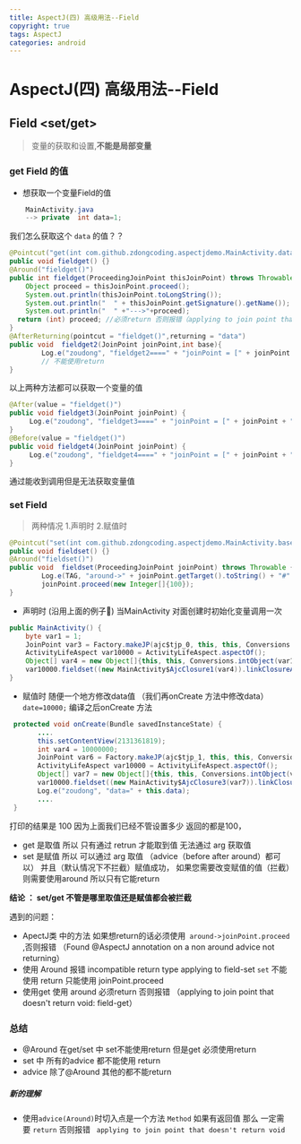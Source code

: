 ```yaml
---
title: AspectJ(四) 高级用法--Field
copyright: true
tags: AspectJ
categories: android
---
```



# AspectJ(四) 高级用法--Field

## Field  <set/get>
> 变量的获取和设置,**不能是局部变量**

### get Field 的值
+ 想获取一个变量Field的值
```java
    MainActivity.java
    --> private  int data=1;
```
我们怎么获取这个 ` data ` 的值？？
```java
@Pointcut("get(int com.github.zdongcoding.aspectjdemo.MainActivity.data)")
public void fieldget() {}
@Around("fieldget()")
public int fieldget(ProceedingJoinPoint thisJoinPoint) throws Throwable {
    Object proceed = thisJoinPoint.proceed();
    System.out.println(thisJoinPoint.toLongString());
    System.out.println("  " + thisJoinPoint.getSignature().getName());
    System.out.println("  " +"--->"+proceed);
  return (int) proceed; //必须return 否则报错（applying to join point that doesn't return void: field-get）
}
@AfterReturning(pointcut = "fieldget()",returning = "data")
public void  fieldget2(JoinPoint joinPoint,int base){
        Log.e("zoudong", "fieldget2====" + "joinPoint = [" + joinPoint + "], data = [" + data + "]");
        // 不能使用return
}
```
以上两种方法都可以获取一个变量的值 
```java
@After(value = "fieldget()")
public void fieldget3(JoinPoint joinPoint) {
     Log.e("zoudong", "fieldget3====" + "joinPoint = [" + joinPoint + "]");
}
@Before(value = "fieldget()")
public void fieldget4(JoinPoint joinPoint) {
     Log.e("zoudong", "fieldget4====" + "joinPoint = [" + joinPoint + "]");
}
```
通过能收到调用但是无法获取变量值

### set Field 
> 两种情况 1.声明时  2.赋值时
```java
@Pointcut("set(int com.github.zdongcoding.aspectjdemo.MainActivity.base)")
public void fieldset() {}
@Around("fieldset()")
public void  fieldset(ProceedingJoinPoint joinPoint) throws Throwable {
        Log.e(TAG, "around->" + joinPoint.getTarget().toString() + "#" + joinPoint.getArgs()[0]);
        joinPoint.proceed(new Integer[]{100});
}
```
+ 声明时  (沿用上面的例子🌰)
  当MainActivity 对面创建时初始化变量调用一次

```java
public MainActivity() {
    byte var1 = 1;
    JoinPoint var3 = Factory.makeJP(ajc$tjp_0, this, this, Conversions.intObject(var1));
    ActivityLifeAspect var10000 = ActivityLifeAspect.aspectOf();
    Object[] var4 = new Object[]{this, this, Conversions.intObject(var1), var3};
    var10000.fieldset((new MainActivity$AjcClosure1(var4)).linkClosureAndJoinPoint(4112));
}
```

+ 赋值时
  随便一个地方修改data值 （我们再onCreate 方法中修改data）` date=10000; `
  编译之后onCreate 方法
```java
 protected void onCreate(Bundle savedInstanceState) {
       ....
       this.setContentView(2131361819);
       int var4 = 10000000;
       JoinPoint var6 = Factory.makeJP(ajc$tjp_1, this, this, Conversions.intObject(var4)) ;
       ActivityLifeAspect var10000 = ActivityLifeAspect.aspectOf();
       Object[] var7 = new Object[]{this, this, Conversions.intObject(var4), var6};
       var10000.fieldset((new MainActivity$AjcClosure3(var7)).linkClosureAndJoinPoint (4112));
       Log.e("zoudong", "data=" + this.data);
       ....
 }
```
打印的结果是 100 因为上面我们已经不管设置多少  返回的都是100，

- get   是取值  所以 只有通过 retrun 才能取到值  无法通过 arg  获取值
- set   是赋值  所以 可以通过 arg 取值   （advice（before after around）都可以）
        并且（默认情况下不拦截）赋值成功， 如果您需要改变赋值的值（拦截）则需要使用around 所以只有它能return

**结论 ： set/get  不管是哪里取值还是赋值都会被拦截**

遇到的问题：
- ApectJ类 中的方法 如果想return的话必须使用` around->joinPoint.proceed` ,否则报错 （Found @AspectJ annotation on a non around advice not returning）
- 使用 Around 报错 incompatible return type applying to field-set   ` set ` 不能使用 return 只能使用 joinPoint.proceed 
- 使用get 使用 around  必须return   否则报错 （applying to join point that doesn't return void: field-get）


### 总结
* @Around  在get/set 中  set不能使用return  但是get 必须使用return
* set 中 所有的advice  都不能使用 return
* advice 除了@Around 其他的都不能return

##### 新的理解
 - 使用` advice(Around) `时切入点是一个方法 ` Method ` 如果有返回值 那么 一定需要 ` return ` 否则报错 `  applying to join point that doesn't return void `